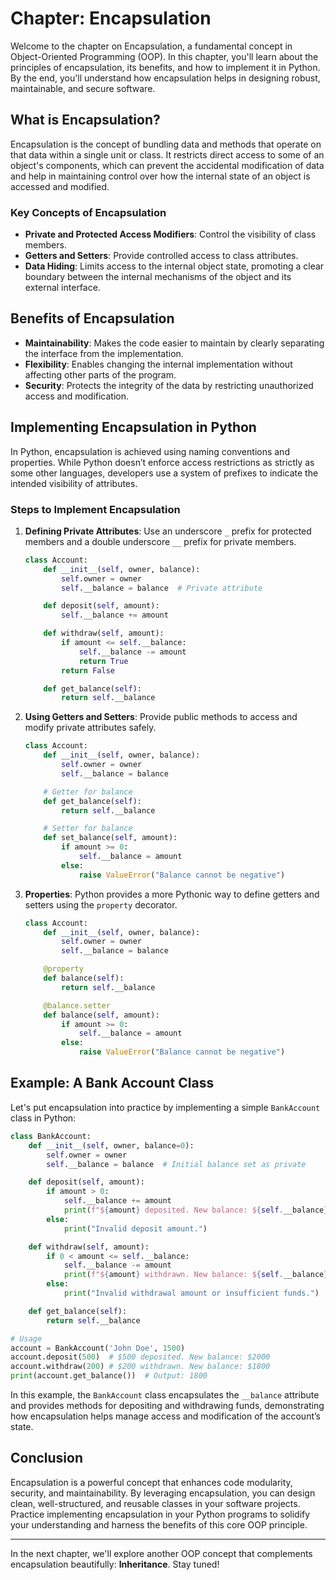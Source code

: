 # Chapter: Encapsulation

Welcome to the chapter on Encapsulation, a fundamental concept in Object-Oriented Programming (OOP). In this chapter, you'll learn about the principles of encapsulation, its benefits, and how to implement it in Python. By the end, you'll understand how encapsulation helps in designing robust, maintainable, and secure software.

## What is Encapsulation?

Encapsulation is the concept of bundling data and methods that operate on that data within a single unit or class. It restricts direct access to some of an object's components, which can prevent the accidental modification of data and help in maintaining control over how the internal state of an object is accessed and modified.

### Key Concepts of Encapsulation
- **Private and Protected Access Modifiers**: Control the visibility of class members.
- **Getters and Setters**: Provide controlled access to class attributes.
- **Data Hiding**: Limits access to the internal object state, promoting a clear boundary between the internal mechanisms of the object and its external interface.

## Benefits of Encapsulation

- **Maintainability**: Makes the code easier to maintain by clearly separating the interface from the implementation.
- **Flexibility**: Enables changing the internal implementation without affecting other parts of the program.
- **Security**: Protects the integrity of the data by restricting unauthorized access and modification.

## Implementing Encapsulation in Python

In Python, encapsulation is achieved using naming conventions and properties. While Python doesn’t enforce access restrictions as strictly as some other languages, developers use a system of prefixes to indicate the intended visibility of attributes. 

### Steps to Implement Encapsulation

1. **Defining Private Attributes**:
   Use an underscore `_` prefix for protected members and a double underscore `__` prefix for private members.

   ```python
   class Account:
       def __init__(self, owner, balance):
           self.owner = owner
           self.__balance = balance  # Private attribute

       def deposit(self, amount):
           self.__balance += amount

       def withdraw(self, amount):
           if amount <= self.__balance:
               self.__balance -= amount
               return True
           return False

       def get_balance(self):
           return self.__balance
   ```

2. **Using Getters and Setters**:
   Provide public methods to access and modify private attributes safely.

   ```python
   class Account:
       def __init__(self, owner, balance):
           self.owner = owner
           self.__balance = balance

       # Getter for balance
       def get_balance(self):
           return self.__balance

       # Setter for balance
       def set_balance(self, amount):
           if amount >= 0:
               self.__balance = amount
           else:
               raise ValueError("Balance cannot be negative")
   ```

3. **Properties**:
    Python provides a more Pythonic way to define getters and setters using the `property` decorator.

   ```python
   class Account:
       def __init__(self, owner, balance):
           self.owner = owner
           self.__balance = balance

       @property
       def balance(self):
           return self.__balance

       @balance.setter
       def balance(self, amount):
           if amount >= 0:
               self.__balance = amount
           else:
               raise ValueError("Balance cannot be negative")
   ```

## Example: A Bank Account Class

Let's put encapsulation into practice by implementing a simple `BankAccount` class in Python:

```python
class BankAccount:
    def __init__(self, owner, balance=0):
        self.owner = owner
        self.__balance = balance  # Initial balance set as private

    def deposit(self, amount):
        if amount > 0:
            self.__balance += amount
            print(f"${amount} deposited. New balance: ${self.__balance}")
        else:
            print("Invalid deposit amount.")

    def withdraw(self, amount):
        if 0 < amount <= self.__balance:
            self.__balance -= amount
            print(f"${amount} withdrawn. New balance: ${self.__balance}")
        else:
            print("Invalid withdrawal amount or insufficient funds.")

    def get_balance(self):
        return self.__balance

# Usage
account = BankAccount('John Doe', 1500)
account.deposit(500)  # $500 deposited. New balance: $2000
account.withdraw(200) # $200 withdrawn. New balance: $1800
print(account.get_balance())  # Output: 1800
```

In this example, the `BankAccount` class encapsulates the `__balance` attribute and provides methods for depositing and withdrawing funds, demonstrating how encapsulation helps manage access and modification of the account’s state.

## Conclusion

Encapsulation is a powerful concept that enhances code modularity, security, and maintainability. By leveraging encapsulation, you can design clean, well-structured, and reusable classes in your software projects. Practice implementing encapsulation in your Python programs to solidify your understanding and harness the benefits of this core OOP principle.

---

In the next chapter, we'll explore another OOP concept that complements encapsulation beautifully: **Inheritance**. Stay tuned!


